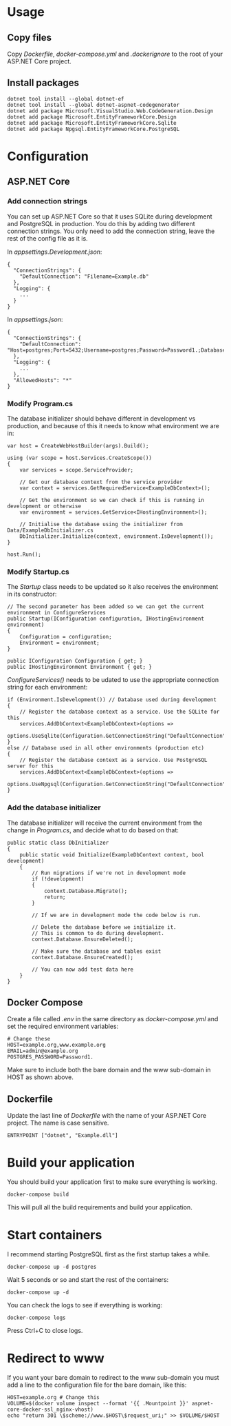 # Usage

## Copy files

Copy _Dockerfile_,  _docker-compose.yml_ and _.dockerignore_ to the root of your ASP.NET Core project.

## Install packages

```
dotnet tool install --global dotnet-ef
dotnet tool install --global dotnet-aspnet-codegenerator
dotnet add package Microsoft.VisualStudio.Web.CodeGeneration.Design
dotnet add package Microsoft.EntityFrameworkCore.Design
dotnet add package Microsoft.EntityFrameworkCore.Sqlite
dotnet add package Npgsql.EntityFrameworkCore.PostgreSQL
```

# Configuration

## ASP.NET Core

### Add connection strings

You can set up ASP.NET Core so that it uses SQLite during development and PostgreSQL in production. You do this by adding two different connection strings. You only need to add the connection string, leave the rest of the config file as it is.

In _appsettings.Development.json_:

```
{
  "ConnectionStrings": {
    "DefaultConnection": "Filename=Example.db"
  },
  "Logging": {
    ...
  }
}
```

In _appsettings.json_:

```
{
  "ConnectionStrings": {
    "DefaultConnection": "Host=postgres;Port=5432;Username=postgres;Password=Password1.;Database=postgres;"
  },
  "Logging": {
    ...
  },
  "AllowedHosts": "*"
}
```

### Modify Program.cs

The database initializer should behave different in development vs production, and because of this it needs to know what environment we are in:

```
var host = CreateWebHostBuilder(args).Build();

using (var scope = host.Services.CreateScope())
{
    var services = scope.ServiceProvider;

    // Get our database context from the service provider
    var context = services.GetRequiredService<ExampleDbContext>();

    // Get the environment so we can check if this is running in development or otherwise
    var environment = services.GetService<IHostingEnvironment>();

    // Initialise the database using the initializer from Data/ExampleDbInitializer.cs
    DbInitializer.Initialize(context, environment.IsDevelopment());
}

host.Run();
```

### Modify Startup.cs

The _Startup_ class needs to be updated so it also receives the environment in its constructor:

```
// The second parameter has been added so we can get the current environment in ConfigureServices
public Startup(IConfiguration configuration, IHostingEnvironment environment)
{
    Configuration = configuration;
    Environment = environment;
}

public IConfiguration Configuration { get; }
public IHostingEnvironment Environment { get; }
```

_ConfigureServices()_ needs to be udated to use the appropriate connection string for each environment:

```
if (Environment.IsDevelopment()) // Database used during development
{
    // Register the database context as a service. Use the SQLite for this
    services.AddDbContext<ExampleDbContext>(options =>
        options.UseSqlite(Configuration.GetConnectionString("DefaultConnection")));
}
else // Database used in all other environments (production etc)
{
    // Register the database context as a service. Use PostgreSQL server for this
    services.AddDbContext<ExampleDbContext>(options =>
        options.UseNpgsql(Configuration.GetConnectionString("DefaultConnection")));
}
```

### Add the database initializer

The database initializer will receive the current environment from the change in _Program.cs_, and decide what to do based on that:

```
public static class DbInitializer
{
    public static void Initialize(ExampleDbContext context, bool development)
    {
        // Run migrations if we're not in development mode
        if (!development)
        {
            context.Database.Migrate();
            return;
        }

        // If we are in development mode the code below is run.

        // Delete the database before we initialize it.
        // This is common to do during development.
        context.Database.EnsureDeleted();

        // Make sure the database and tables exist
        context.Database.EnsureCreated();

        // You can now add test data here
    }
}
```

## Docker Compose

Create a file called _.env_ in the same directory as _docker-compose.yml_ and set the required environment variables:

```
# Change these
HOST=example.org,www.example.org
EMAIL=admin@example.org
POSTGRES_PASSWORD=Password1.
```

Make sure to include both the bare domain and the www sub-domain in HOST as shown above.

## Dockerfile

Update the last line of _Dockerfile_ with the name of your ASP.NET Core project. The name is case sensitive. 

`ENTRYPOINT ["dotnet", "Example.dll"]`

# Build your application

You should build your application first to make sure everything is working.

`docker-compose build`

This will pull all the build requirements and build your application.

# Start containers

I recommend starting PostgreSQL first as the first startup takes a while.

`docker-compose up -d postgres` 

Wait 5 seconds or so and start the rest of the containers:

`docker-compose up -d`

You can check the logs to see if everything is working:

`docker-compose logs` 

Press Ctrl+C to close logs.

# Redirect to www

If you want your bare domain to redirect to the www sub-domain you must add a line to the configuration file for the bare domain, like this:

```
HOST=example.org # Change this
VOLUME=$(docker volume inspect --format '{{ .Mountpoint }}' aspnet-core-docker-ssl_nginx-vhost)
echo "return 301 \$scheme://www.$HOST\$request_uri;" >> $VOLUME/$HOST
```
